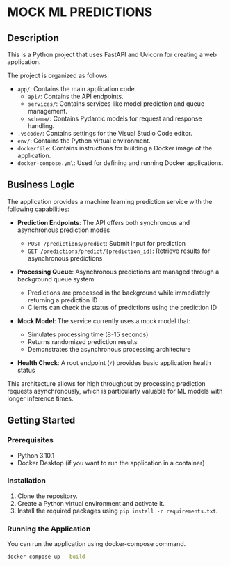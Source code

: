 # MOCK ML PREDICTIONS

## Description

This is a Python project that uses FastAPI and Uvicorn for creating a web application.





The project is organized as follows:

- `app/`: Contains the main application code.
  - `api/`: Contains the API endpoints.
  - `services/`: Contains services like model prediction and queue management.
  - `schema/`: Contains Pydantic models for request and response handling.
- `.vscode/`: Contains settings for the Visual Studio Code editor.
- `env/`: Contains the Python virtual environment.
- `dockerfile`: Contains instructions for building a Docker image of the application.
- `docker-compose.yml`: Used for defining and running Docker applications.

## Business Logic

The application provides a machine learning prediction service with the following capabilities:

- **Prediction Endpoints**: The API offers both synchronous and asynchronous prediction modes
  - `POST /predictions/predict`: Submit input for prediction
  - `GET /predictions/predict/{prediction_id}`: Retrieve results for asynchronous predictions
  
- **Processing Queue**: Asynchronous predictions are managed through a background queue system
  - Predictions are processed in the background while immediately returning a prediction ID
  - Clients can check the status of predictions using the prediction ID
  
- **Mock Model**: The service currently uses a mock model that:
  - Simulates processing time (8-15 seconds)
  - Returns randomized prediction results
  - Demonstrates the asynchronous processing architecture

- **Health Check**: A root endpoint (`/`) provides basic application health status

This architecture allows for high throughput by processing prediction requests asynchronously, which is particularly valuable for ML models with longer inference times.

## Getting Started

### Prerequisites

- Python 3.10.1
- Docker Desktop (if you want to run the application in a container)

### Installation

1. Clone the repository.
2. Create a Python virtual environment and activate it.
3. Install the required packages using `pip install -r requirements.txt`.

### Running the Application

You can run the application using docker-compose command.

```sh
docker-compose up --build
